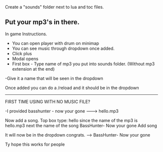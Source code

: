 Create a "sounds" folder next to lua and toc files.

Put your mp3's in there.
----------------------------------------------------
In game Instructions.

- You can open player with drum on minimap
- You can see music through dropdown once added.
- Click plus
- Modal opens
- First box - Type name of mp3 you put into sounds folder. (Without mp3 extension at the end)

-Give it a name that will be seen in the dropdown

Once added you can do a /reload and it should be in the dropdown

--------------------------------------------------

FIRST TIME USING WITH NO MUSIC FILE?

-I provided basshunter - now your gone ---> hello.mp3

Now add a song.
Top box type: hello
since the name of the mp3 is hello.mp3
next the name of the song
BassHunter- Now your gone
Add song

It will now be in the dropdown congrats.
--> BassHunter- Now your gone



Ty hope this works for people
